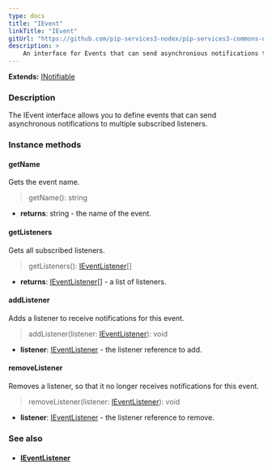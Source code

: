 ```yaml
---
type: docs
title: "IEvent"
linkTitle: "IEvent"
gitUrl: "https://github.com/pip-services3-nodex/pip-services3-commons-nodex"
description: > 
    An interface for Events that can send asynchronious notifications to multiple subscribed listeners.
---
```


**Extends:** [INotifiable](../../run/inotifiable)

### Description

The IEvent interface allows you to define events that can send asynchronous notifications to multiple subscribed listeners.

### Instance methods

#### getName
Gets the event name.

> getName(): string

- **returns**: string - the name of the event.

#### getListeners
Gets all subscribed listeners.

> getListeners(): [IEventListener](../ievent_listener)[]

- **returns**: [IEventListener](../ievent_listener)[] - a list of listeners.

#### addListener
Adds a listener to receive notifications for this event.

> addListener(listener: [IEventListener](../ievent_listener)): void

- **listener**: [IEventListener](../ievent_listener) - the listener reference to add.


#### removeListener
Removes a listener, so that it no longer receives notifications for this event.

> removeListener(listener: [IEventListener](../ievent_listener)): void

- **listener**: [IEventListener](../ievent_listener) - the listener reference to remove.


### See also
- #### [IEventListener](../ievent_listener)
